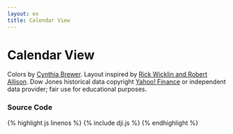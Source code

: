 ```yaml
---
layout: ex
title: Calendar View
---
```


# Calendar View

<div class="gallery RdYlGn" id="chart"> </div>
<link type="text/css" rel="stylesheet" href="calendar.css"/>
<link type="text/css" rel="stylesheet" href="colorbrewer.css"/>
<script type="text/javascript" src="../flow-v1.1.1.js"> </script>
<script type="text/javascript" src="../jquery-1.6.4.min.js"> </script>
<script type="text/javascript" src="../raphael.js"> </script>
<script type="text/javascript" src="../d3.csv.js?2.2.0"> </script>
<script type="text/javascript" src="../d3.time.js?2.2.0"> </script>
<script type="text/javascript" src="calendar.js"> </script>
<script type="text/javascript" src="dji.js"> </script>

Colors by [Cynthia Brewer](http://colorbrewer.org/). Layout inspired by
[Rick Wicklin and Robert
Allison](http://stat-computing.org/dataexpo/2009/posters/). Dow Jones
historical data copyright [Yahoo! Finance](http://finance.yahoo.com/) or
independent data provider; fair use for educational purposes.

### Source Code

{% highlight js linenos %}
{% include dji.js %}
{% endhighlight %}
